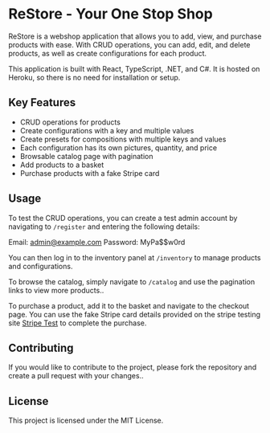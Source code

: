 # ReStore - Your One Stop Shop

ReStore is a webshop application that allows you to add, view, and purchase products with ease. With CRUD operations, you can add, edit, and delete products, as well as create configurations for each product.

This application is built with React, TypeScript, .NET, and C#. It is hosted on Heroku, so there is no need for installation or setup.

## Key Features

- CRUD operations for products
- Create configurations with a key and multiple values
- Create presets for compositions with multiple keys and values
- Each configuration has its own pictures, quantity, and price
- Browsable catalog page with pagination
- Add products to a basket
- Purchase products with a fake Stripe card

## Usage

To test the CRUD operations, you can create a test admin account by navigating to `/register` and entering the following details:

Email: admin@example.com
Password: MyPa$$w0rd

You can then log in to the inventory panel at `/inventory` to manage products and configurations.

To browse the catalog, simply navigate to `/catalog` and use the pagination links to view more products..

To purchase a product, add it to the basket and navigate to the checkout page. You can use the fake Stripe card details provided on the stripe testing site [Stripe Test](https://stripe.com/docs/testing) to complete the purchase.

## Contributing

If you would like to contribute to the project, please fork the repository and create a pull request with your changes..

## License

This project is licensed under the MIT License.
